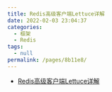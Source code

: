 ```yaml
---
title: Redis高级客户端Lettuce详解
date: 2022-02-03 23:04:37
categories: 
  - 框架
  - Redis
tags: 
  - null
permalink: /pages/8b11e8/
---
```

- [Redis高级客户端Lettuce详解](https://www.cnblogs.com/throwable/p/11601538.html)

